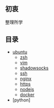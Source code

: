 
## 初衷
整理所学

## 目录
- [ubuntu](ubuntu.md)
  - [zsh](zsh.md)
  - [vim](vim.md)
  - [shadowsocks](shadowsocks.md)
  - [ssh](ssh.md)
  - [nginx](nginx.md)
  - [https](https.md)
  - [nodejs](nodejs.md)
  - [docker](docker.md)
- [python]
